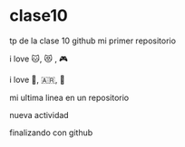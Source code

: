 # clase10
tp de la clase 10 github
mi primer repositorio

i love 🐱, 😻 , 🎮

i love 🧉, 🇦🇷, 🍎

mi ultima linea en un repositorio

nueva actividad

finalizando con github
